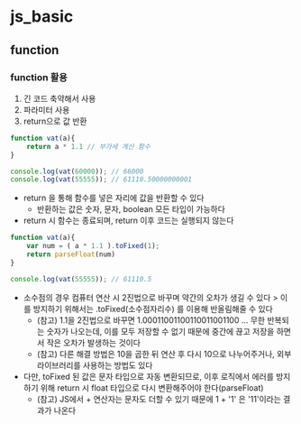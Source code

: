 # js_basic

## function
### function 활용
1. 긴 코드 축약해서 사용
2. 파라미터 사용
3. return으로 값 반환
```js
function vat(a){
    return a * 1.1 // 부가세 계산 함수
}

console.log(vat(60000)); // 66000
console.log(vat(55555)); // 61110.50000000001
```
- return 을 통해 함수를 넣은 자리에 값을 반환할 수 있다
    - 반환하는 값은 숫자, 문자, boolean 모든 타입이 가능하다
- return 시 함수는 종료되며, return 이후 코드는 실행되지 않는다

```js
function vat(a){
    var num = ( a * 1.1 ).toFixed(1);
    return parseFloat(num)
}

console.log(vat(55555)); // 61110.5 
```
- 소수점의 경우 컴퓨터 연산 시 2진법으로 바꾸며 약간의 오차가 생길 수 있다 > 이를 방지하기 위해서는 .toFixed(소수점자리수) 를 이용해 반올림해줄 수 있다
    - (참고) 1.1을 2진법으로 바꾸면 1.00011001100110011001100 ... 무한 반복되는 숫자가 나오는데, 이를 모두 저장할 수 없기 때문에 중간에 끊고 저장을 하면서 작은 오차가 발생하는 것이다
    - (참고) 다른 해결 방법은 10을 곱한 뒤 연산 후 다시 10으로 나누어주거나, 외부 라이브러리를 사용하는 방법도 있다
- 다만, toFixed 된 값은 문자 타입으로 자동 변환되므로, 이후 로직에서 에러를 방지하기 위해 return 시 float 타입으로 다시 변환해주어야 한다(parseFloat)
    - (참고) JS에서 + 연산자는 문자도 더할 수 있기 때문에 1 + '1' 은 '11'이라는 결과가 나온다


